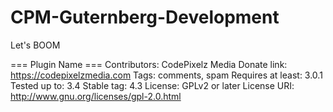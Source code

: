 # CPM-Guternberg-Development

Let's BOOM

=== Plugin Name ===
Contributors: CodePixelz Media
Donate link: https://codepixelzmedia.com
Tags: comments, spam
Requires at least: 3.0.1
Tested up to: 3.4
Stable tag: 4.3
License: GPLv2 or later
License URI: http://www.gnu.org/licenses/gpl-2.0.html
